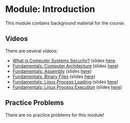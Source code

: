 # Module: Introduction

This module contains background material for the course.

## Videos

There are several videos:

- [What is Computer Systems Security?](https://www.youtube.com/watch?v=bJTThdqui0g) (slides [here](https://docs.google.com/presentation/d/1YlTxeZg03P234EgG4E4JNGcit6LZovAxfYGL1YSLwfc/edit?usp=sharing).
- [Fundamentals: Computer Architecture](https://www.youtube.com/watch?v=9jc0eSnrzF4) (slides [here](https://docs.google.com/presentation/d/1sVyPL92gbzg_it9aIeC-CjXtF2tpvAmZTKjWc-SlU0c/edit?usp=sharing))
- [Fundamentals: Assembly](https://www.youtube.com/watch?v=ImdnOGNZflU) (slides [here](https://docs.google.com/presentation/d/1pN0nuhQIhn92QBitMznFNSRABDkMtbUW4MEJBYFwtwM/edit?usp=sharing))
- [Fundamentals: Binary Files](https://www.youtube.com/watch?v=nKqFeYJ483U) (slides [here](https://docs.google.com/presentation/d/1wrX8tvwaxIEk5hx4OtQmPqps-MScIaDO-9bTKQqr8vI/edit?usp=sharing))
- [Fundamentals: Linux Process Loading](https://www.youtube.com/watch?v=kUMCAzSOY-o) (slides [here](https://docs.google.com/presentation/d/1TwM5WLWnTqrNkpXjGKkaXYbKZEpatEQYA7ckBVXAOhs/edit?usp=sharing))
- [Fundamentals: Linux Process Execution](https://www.youtube.com/watch?v=Vtb5wIlthRg) (slides [here](https://docs.google.com/presentation/d/1ezY9Q8I0tzDD-7ZDXMbQM5RQ7z1dvB9-U_nDEhc6qdE/edit#slide=id.g8a9f5b81a5_0_0))

## Practice Problems

There are no practice problems for this module!

